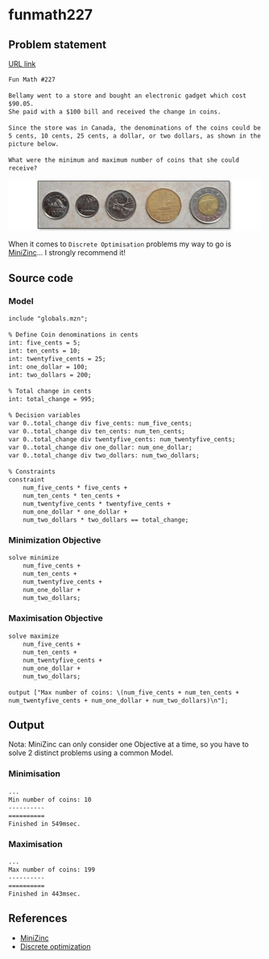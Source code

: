 # funmath227

## Problem statement

[URL link](https://www.linkedin.com/feed/update/urn:li:activity:7206853346815623169?utm_source=share&utm_medium=member_desktop)

```text
Fun Math #227

Bellamy went to a store and bought an electronic gadget which cost $90.05.
She paid with a $100 bill and received the change in coins.

Since the store was in Canada, the denominations of the coins could be 5 cents, 10 cents, 25 cents, a dollar, or two dollars, as shown in the picture below.

What were the minimum and maximum number of coins that she could receive?
```
<p><img src="https://github.com/my-LinkedIn/funmath227/blob/main/assets/cad-coins.jpeg"><p>

When it comes to `Discrete Optimisation` problems my way to go is [MiniZinc](https://github.com/my-LinkedIn/funmath227/blob/main/README.md#references)... I strongly recommend it!

## Source code

### Model

```minizinc
include "globals.mzn";

% Define Coin denominations in cents
int: five_cents = 5;
int: ten_cents = 10;
int: twentyfive_cents = 25;
int: one_dollar = 100;
int: two_dollars = 200;

% Total change in cents
int: total_change = 995;

% Decision variables
var 0..total_change div five_cents: num_five_cents;
var 0..total_change div ten_cents: num_ten_cents;
var 0..total_change div twentyfive_cents: num_twentyfive_cents;
var 0..total_change div one_dollar: num_one_dollar;
var 0..total_change div two_dollars: num_two_dollars;

% Constraints
constraint
    num_five_cents * five_cents +
    num_ten_cents * ten_cents +
    num_twentyfive_cents * twentyfive_cents +
    num_one_dollar * one_dollar +
    num_two_dollars * two_dollars == total_change;
```

### Minimization Objective

```minizinc
solve minimize
    num_five_cents +
    num_ten_cents +
    num_twentyfive_cents +
    num_one_dollar +
    num_two_dollars;
```

### Maximisation Objective

```minizinc
solve maximize
    num_five_cents +
    num_ten_cents +
    num_twentyfive_cents +
    num_one_dollar +
    num_two_dollars;

output ["Max number of coins: \(num_five_cents + num_ten_cents + num_twentyfive_cents + num_one_dollar + num_two_dollars)\n"];
```

## Output

Nota: MiniZinc can only consider one Objective at a time, so you have to solve 2 distinct problems using a common Model.

### Minimisation
```text
...
Min number of coins: 10
----------
==========
Finished in 549msec.
```
### Maximisation
```text
...
Max number of coins: 199
----------
==========
Finished in 443msec.
```

## References

  - [MiniZinc](https://www.minizinc.org/)
  - [Discrete optimization](https://en.wikipedia.org/wiki/Discrete_optimization)
